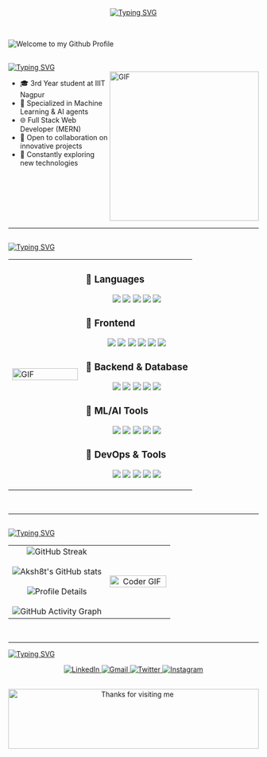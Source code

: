 <div align="center">
  <a href="https://git.io/typing-svg">
    <img src="https://readme-typing-svg.demolab.com?font=Nosifer&size=35&pause=1000&color=F7F7F7&center=true&vCenter=true&width=435&lines=Akshat+Tiwari" alt="Typing SVG" />
  </a>
</div>

<br/>

## <div align="center">
  <img src="https://github.com/BrunnerLivio/brunnerlivio/blob/master/images/welcome.png?raw=true" style="max-width: 100%;" alt="Welcome to my Github Profile" />
</div>

<br/>

## <div align="center">
  <a href="https://git.io/typing-svg">
    <img src="https://readme-typing-svg.demolab.com?font=Cormorant+Garamond&size=30&duration=1&pause=1000&color=F7F7F7&center=true&vCenter=true&width=435&lines=%F0%9F%91%A8%E2%80%8D%F0%9F%92%BB+Who+Am+I" alt="Typing SVG" />
  </a>
</div>

<br/>

<img align="right" src="https://media.giphy.com/media/836HiJc7pgzy8iNXCn/giphy.gif" width="300" alt="GIF" />

- 🎓 3rd Year student at IIIT Nagpur  
- 🧠 Specialized in Machine Learning & AI agents  
- 🌐 Full Stack Web Developer (MERN)  
- 💼 Open to collaboration on innovative projects  
- 🚀 Constantly exploring new technologies  

<br clear="right" />

---

## <div align="center">
  <a href="https://git.io/typing-svg">
    <img src="https://readme-typing-svg.demolab.com?font=Cormorant+Garamond&size=30&duration=1&pause=1000&color=F7F7F7&center=true&vCenter=true&width=435&lines=%F0%9F%9B%A0%EF%B8%8F+Tech+Arsenal" alt="Typing SVG" />
  </a>
</div>

<br/>

<table>
  <tr>
    <td width="40%">
      <img src="https://github.com/Xx-Ashutosh-xX/Xx-Ashutosh-xX/blob/master/assets/1936.gif" alt="GIF" width="100%" />
    </td>
    <td>

### 🧠 Languages
<p align="center">
  <img src="https://img.shields.io/badge/JavaScript-F7DF1E?style=for-the-badge&logo=javascript&logoColor=black" />
  <img src="https://img.shields.io/badge/TypeScript-007ACC?style=for-the-badge&logo=typescript&logoColor=white" />
  <img src="https://img.shields.io/badge/Python-3776AB?style=for-the-badge&logo=python&logoColor=white" />
  <img src="https://img.shields.io/badge/Java-ED8B00?style=for-the-badge&logo=java&logoColor=white" />
  <img src="https://img.shields.io/badge/C%2B%2B-00599C?style=for-the-badge&logo=c%2B%2B&logoColor=white" />
</p>

### 🎨 Frontend
<p align="center">
  <img src="https://img.shields.io/badge/React-20232A?style=for-the-badge&logo=react&logoColor=61DAFB" />
  <img src="https://img.shields.io/badge/Redux-593D88?style=for-the-badge&logo=redux&logoColor=white" />
  <img src="https://img.shields.io/badge/HTML5-E34F26?style=for-the-badge&logo=html5&logoColor=white" />
  <img src="https://img.shields.io/badge/CSS3-1572B6?style=for-the-badge&logo=css3&logoColor=white" />
  <img src="https://img.shields.io/badge/Tailwind_CSS-38B2AC?style=for-the-badge&logo=tailwind-css&logoColor=white" />
  <img src="https://img.shields.io/badge/Material--UI-0081CB?style=for-the-badge&logo=material-ui&logoColor=white" />
</p>

### 🧰 Backend & Database
<p align="center">
  <img src="https://img.shields.io/badge/Node.js-339933?style=for-the-badge&logo=nodedotjs&logoColor=white" />
  <img src="https://img.shields.io/badge/Express.js-000000?style=for-the-badge&logo=express&logoColor=white" />
  <img src="https://img.shields.io/badge/MongoDB-4EA94B?style=for-the-badge&logo=mongodb&logoColor=white" />
  <img src="https://img.shields.io/badge/PostgreSQL-316192?style=for-the-badge&logo=postgresql&logoColor=white" />
  <img src="https://img.shields.io/badge/Firebase-ffca28?style=for-the-badge&logo=firebase&logoColor=black" />
</p>

### 🤖 ML/AI Tools
<p align="center">
  <img src="https://img.shields.io/badge/TensorFlow-FF6F00?style=for-the-badge&logo=tensorflow&logoColor=white" />
  <img src="https://img.shields.io/badge/PyTorch-EE4C2C?style=for-the-badge&logo=pytorch&logoColor=white" />
  <img src="https://img.shields.io/badge/scikit_learn-F7931E?style=for-the-badge&logo=scikit-learn&logoColor=white" />
  <img src="https://img.shields.io/badge/Pandas-2C2D72?style=for-the-badge&logo=pandas&logoColor=white" />
  <img src="https://img.shields.io/badge/Numpy-777BB4?style=for-the-badge&logo=numpy&logoColor=white" />
</p>

### 🚀 DevOps & Tools
<p align="center">
  <img src="https://img.shields.io/badge/Docker-2CA5E0?style=for-the-badge&logo=docker&logoColor=white" />
  <img src="https://img.shields.io/badge/Git-F05032?style=for-the-badge&logo=git&logoColor=white" />
  <img src="https://img.shields.io/badge/AWS-232F3E?style=for-the-badge&logo=amazon-aws&logoColor=white" />
  <img src="https://img.shields.io/badge/Vercel-000000?style=for-the-badge&logo=vercel&logoColor=white" />
  <img src="https://img.shields.io/badge/Postman-FF6C37?style=for-the-badge&logo=Postman&logoColor=white" />
</p>

</td>
  </tr>
</table>

<br/>

---

## <div align="center">
  <a href="https://git.io/typing-svg">
    <img src="https://readme-typing-svg.demolab.com?font=Cormorant+Garamond&size=30&duration=1&pause=1000&color=F7F7F7&center=true&vCenter=true&width=435&lines=%F0%9F%93%8A+GitHub+Stats" alt="Typing SVG" />
  </a>
</div>

<br/>

<table>
  <tr>
    <td width="60%" align="center">

<img src="https://streak-stats.demolab.com/?user=Aksh8t&theme=highcontrast&hide_border=true" alt="GitHub Streak" />
<br/><br/>
<img src="https://github-readme-stats.vercel.app/api?username=Aksh8t&hide_border=true&border_radius=15&show_icons=true&theme=highcontrast" alt="Aksh8t's GitHub stats" />
<br/><br/>
<img src="https://github-profile-summary-cards.vercel.app/api/cards/profile-details?username=Aksh8t&theme=highcontrast&hide_border=true" alt="Profile Details" />
<br/><br/>
<img src="https://github-readme-activity-graph.vercel.app/graph?username=Aksh8t&custom_title=Aksh8t's%20GitHub%20Activity%20Graph&hide_border=true&border_radius=15&bg_color=000000&color=90EE90&line=1E90FF&point=1E90FF&area_color=000000&title_color=90EE90&area=true" alt="GitHub Activity Graph" />

   </td>
    <td width="40%" align="center">
      <img src="https://github.com/raghavk16/raghavk16/blob/master/coderman.gif" alt="Coder GIF" width="100%" />
    </td>
  </tr>
</table>

<br/>

---

[![Typing SVG](https://readme-typing-svg.demolab.com?font=Honk&size=60&pause=1000&center=true&width=435&lines=Connect+with+Me)](https://git.io/typing-svg)

<p align="center">
  <a href="https://linkedin.com/in/aksh8t" target="_blank">
    <img src="https://skillicons.dev/icons?i=linkedin" alt="LinkedIn" />
  </a>
  <a href="mailto:akshat35tiwari@gmail.com" target="_blank">
    <img src="https://skillicons.dev/icons?i=gmail" alt="Gmail" />
  </a>
  <a href="https://twitter.com/aksh8t" target="_blank">
    <img src="https://skillicons.dev/icons?i=twitter" alt="Twitter" />
  </a>
  <a href="https://instagram.com/aksh8t" target="_blank">
    <img src="https://skillicons.dev/icons?i=instagram" alt="Instagram" />
  </a>
</p>

<br/>

<div align="center">
  <img height="120" alt="Thanks for visiting me" width="100%" src="https://raw.githubusercontent.com/BrunnerLivio/brunnerlivio/master/images/marquee.svg" />
  <br/><br/>
</div>
